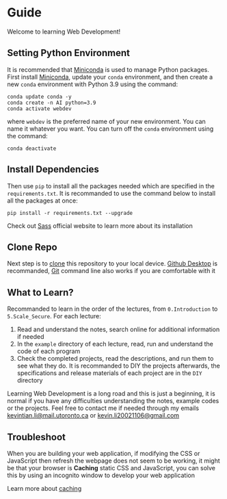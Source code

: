 # Guide

Welcome to learning Web Development!

## Setting Python Environment

It is recommended that [Miniconda](https://docs.conda.io/en/latest/miniconda.html) is used to manage Python packages. First install [Miniconda](https://docs.conda.io/en/latest/miniconda.html), update your `conda` environment, and then create a new `conda` environment with Python 3.9 using the command:

```shell
conda update conda -y
conda create -n AI python=3.9
conda activate webdev
```

where `webdev` is the preferred name of your new environment. You can name it whatever you want. You can turn off the `conda` environment using the command:

`conda deactivate`

## Install Dependencies

Then use `pip` to install all the packages needed which are specified in the `requirements.txt`. It is recommanded to use the command below to install all the packages at once:

`pip install -r requirements.txt --upgrade`

Check out [Sass](https://sass-lang.com/) official website to learn more about its installation

## Clone Repo

Next step is to [clone](https://docs.github.com/en/repositories/creating-and-managing-repositories/cloning-a-repository) this repository to your local device. [Github Desktop](https://desktop.github.com/) is recommanded, [Git](https://git-scm.com/) command line also works if you are comfortable with it

## What to Learn?

Recommanded to learn in the order of the lectures, from `0.Introduction` to `5.Scale_Secure`. For each lecture:

1. Read and understand the notes, search online for additional information if needed
2. In the `example` directory of each lecture, read, run and understand the code of each program
3. Check the completed projects, read the descriptions, and run them to see what they do. It is recommanded to DIY the projects afterwards, the specifications and release materials of each project are in the `DIY` directory

Learning Web Development is a long road and this is just a beginning, it is normal if you have any difficulties understanding the notes, example codes or the projects. Feel free to contact me if needed through my emails <kevintian.li@mail.utoronto.ca> or <kevin.li20021106@gmail.com>

## Troubleshoot

When you are building your web application, if modifying the CSS or JavaScript then refresh the webpage does not seem to be working, it might be that your browser is **Caching** static CSS and JavaScript, you can solve this by using an incognito window to develop your web application

Learn more about [caching](../5.Scale_Secure/README.md/#caching)
